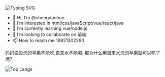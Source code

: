 ![Typing SVG](https://readme-typing-svg.herokuapp.com/?lines=嘻嘻ovo)
- 👋 Hi, I’m @chengdachun
- 👀 I’m interested in html/css/javaScript/vue/react/java
- 🌱 I’m currently learning vue/node.js
- 💞️ I’m looking to collaborate on 前端
- 📫 How to reach me 19921302290

妈妈说没洗的苹果不能吃,自来水不能喝.
那为什么用自来水洗的苹果就可以吃了呢?

![Top Langs](https://activity-graph.herokuapp.com/graph?username=chengdachun&theme=xcode)
<!---
chengdachun/chengdachun is a ✨ special ✨ repository because its `README.md` (this file) appears on your GitHub profile.
You can click the Preview link to take a look at your changes.
--->
